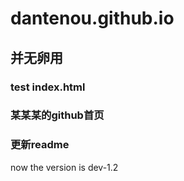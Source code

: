 # dantenou.github.io

## 并无卵用

### test index.html

### 某某某的github首页

### 更新readme

now the version is dev-1.2
